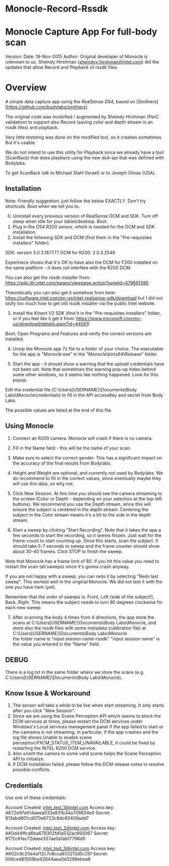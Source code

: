 # Monocle-Record-Rssdk
Monocle Capture App For full-body scan 
=======================================
Version: 
Date: 19-Nov-2015
Author: Original developer of Monocle is unknown to us. Sheindy Hirshman (sheindyx.hirshman@intel.com) did the updates that allow Record and Playback of rssdk files. 



Overview
========
A simple data capture app using the RealSense DS4, based on [Smithers][https://github.com/bodylabs/smithers]. 

The original code was modofied / augmented by Sheindy Hirshman (PerC validation) to support also Record (saving color and depth stream in an rssdk files) and playback. 

Very little teststing was done on the modified tool, so it crashes sometimes. But it's usable. 

We do not intend to use this utility for Playback since we already have a tool (ScanBack) that does playback using the new ds4-api that was defined with Bodylabs. 

To get ScanBack talk to Michael Stahl (Israel) or to Joseph Olivas (USA).  

Installation
------------

Note: Friendly suggestion: just follow the below EXACTLY. Don't try shortcuts. Boot when we tell you to. 

0. Uninstall every previous version of RealSense DCM and SDK. Turn off sleep when idle for your tablet/desktop. Boot. 
1. Plug in the DS4 R200 sensor, which is needed for the DCM and SDK installation.
2. Install the following SDK and DCM (find them in the "Pre-requisites installers" folder):

SDK: version 5.0.3.187777
DCM for R200: 2.0.3.2548

Experinece shows that it's OK to have also the DCM for F200 installed on the same platform - it does not interfere with the R200 DCM. 

You can also get the rssdk installer from: https://wiki.ith.intel.com/pages/viewpage.action?pageId=479691390 

Theoretically you can also get it somehow from here: https://software.intel.com/en-us/intel-realsense-sdk/download but I did not stufy too much how to get old rssdk installer via the public Intel website.



3. Install the Kinect V2 SDK (find it in the "Pre-requisites installers" folder, or if you feel like it get it from: https://www.microsoft.com/en-us/download/details.aspx?id=44561) 

Boot. Open Programs and Features and verify the correct versions are installed. 

4. Unzip the Monocle app 7z file to a folder of your choice. The executable for the app is "Monocle.exe" in the "Monocle\bin\x64\Release" folder. 

5. Start the app - it should show a warning that the upload credentials have not been set. Note that sometimes this warning pop-up hides behind some other windows, so it seems like nothing happened. Look for this popup.

Edit the credential file (C:\Users\[USERNAME]\Documents\Body Labs\Monocle\credentials) to fill in the API accessKey and secret from Body Labs. 
  
The possible values are listed at the end of this file.



Using Monocle
--------------
1. Connect an R200 camera. Monocle will crash if there is no camera. 

2. Fill in the Name field - this will be the name of your scan. 

3. Make sure to select the correct gender. This has a significant impact on the accuracy of the final results from Bodylabs. 

4. Height and Weight are optional, and currently not used by Bodylabs. We do recommend to fill in the correct values, since eventually maybe they will use this data, so why not. 

5. Click New Session. At this time you should see the camera streaming to the screen (Color or Depth - depending on your selection at the top-left buttons). We recommend you use the Depth stream, since this will ensure the subject is centered in the depth stream. Centering the subject in the Color stream means it's a bit to the side in the depth stream. 

6. Start a sweep by clicking "Start Recording". Note that it takes the app a few seconds to start the recording, so it seems frozen. Just wait for the frame-count to start counting up. Once this starts, scan the subject. It should take 5-7 seconds to sweep and the frame counter should show about 30-40 frames. Click STOP to finish the sweep. 

Note that Monocle has a frame limit of 80. If you hit this value you need to restart the scan (all sweeps) since it's gonna crash anyway. 

If you are not happy with a sweep, you can redo it by selecting "Redo last sweep". This worked well in the original Monocle. We did not test it with the one you have here (yet). 

Remember that the order of sweeps is: Front, Left (side of the subject!), Back, Right.  This means the subject needs to turn 90 degrees clockwise for each new sweep. 

7. After scanning the body 4 times from 4 directions, 
   the app store the scans at C:\Users\[USERNAME]\Documents\Body Labs\Monocle, 
   and store also the rssdk files with some metadata (calibration file) at C:\Users\[USERNAME]\Documents\Body Labs\Monocle\
   the folder name is "input session name-rssdk"
   "input session name" is the value you entered in the "Name" field.




DEBUG
-----------
There is a log.txt in the same folder where we store the scans (e.g. C:\Users\[USERNAME]\Documents\Body Labs\Monocle).

Know Issue & Workaround
------------------------

1. The sensor will take a while to be live when start streaming. It only starts after you click "New Session".  
2. Since we are using the Scene Perception API which seems to block the DCM services at times, please restart the DCM services under Windows's Local services management panel if the app failed to start or the camwera is not streaming. In particular, if the app crashes and the log file shows 
   Unable to enable scene perception:PXCM_STATUS_ITEM_UNAVAILABLE, it could be fixed by restarting the INTEL R200 DCM service.
3. Also orient the camera to some valid scene helps the Scene Perception API to initialize. 
4. If DCM installation failed, please follow the DCM release notes to resolve possible conflicts.




Credentials
--------------
Use one of these credentials:

Account Created: intel_test_1@intel.com
Access key: AK72e97e614aeea033e831b34a709834e5 Secret: 813abd601cd070e6723c8dc80409add7

Account Created: intel_test_2@intel.com
Access key: AK0d44ffcd6ba679302fd1a532ac993067 Secret: 9172c91ec72deee337ae0a1ab17796d0

Account Created: intel_test_3@intel.com
Access key: AK02c9c20e4af12c7c8cca933213d5c25f Secret: 006ced81009ba42644aea0d3298ebea6
